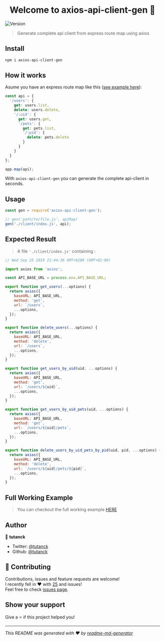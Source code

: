 <h1 align="center">Welcome to axios-api-client-gen 👋</h1>
<p>
  <img alt="Version" src="https://img.shields.io/badge/version-1.0.0-blue.svg?cacheSeconds=2592000" />
</p>

> Generate complete api client from express route map using axios

## Install

```sh
npm i axios-api-client-gen
```

## How it works

Asume you have an express route map like this ([see example here](https://github.com/expressjs/express/blob/4.13.1/examples/route-map/index.js#L52-L66)):

```Javascript
const api = {
  '/users': {
    get: users.list,
    delete: users.delete,
    '/:uid': {
      get: users.get,
      '/pets': {
        get: pets.list,
        '/:pid': {
          delete: pets.delete
        }
      }
    }
  }
};

app.map(api);
```

With `axios-api-client-gen` you can generate the complete api-client in seconds.

## Usage

```Javascript
const gen = require('axios-api-client-gen');

// gen('path/to/file.js', apiMap)
gen('./client/index.js', api);

```

## Expected Result

> A file `'./client/index.js'` containing :

```Javascript
// Wed Sep 25 2019 21:44:36 GMT+0200 (GMT+02:00)

import axios from 'axios';

const API_BASE_URL = process.env.API_BASE_URL;

export function get_users(...options) {
  return axios({
    baseURL: API_BASE_URL,
    method: 'get',
    url: `/users`,
    ...options,
  });
}

export function delete_users(...options) {
  return axios({
    baseURL: API_BASE_URL,
    method: 'delete',
    url: `/users`,
    ...options,
  });
}

export function get_users_by_uid(uid, ...options) {
  return axios({
    baseURL: API_BASE_URL,
    method: 'get',
    url: `/users/${uid}`,
    ...options,
  });
}

export function get_users_by_uid_pets(uid, ...options) {
  return axios({
    baseURL: API_BASE_URL,
    method: 'get',
    url: `/users/${uid}/pets`,
    ...options,
  });
}

export function delete_users_by_uid_pets_by_pid(uid, pid, ...options) {
  return axios({
    baseURL: API_BASE_URL,
    method: 'delete',
    url: `/users/${uid}/pets/${pid}`,
    ...options,
  });
}
```

## Full Working Example 
> You can checkout the full working example [HERE](https://github.com/tutanck/axios-api-client-gen-example)

## Author

👤 **tutanck**

- Twitter: [@tutanck](https://twitter.com/tutanck)
- Github: [@tutanck](https://github.com/tutanck)

## 🤝 Contributing

Contributions, issues and feature requests are welcome!<br />I recently fell in ❤️ with [25](https://open.spotify.com/album/0UJsvx1tZnZRmcpzaG3wRH?si=YcMrV_OxRMuxAtFxqlOptw) and issues! <br />Feel free to check [issues page](https://github.com/tutanck/axios-api-client-gen/issues).

## Show your support

Give a ⭐️ if this project helped you!

---

_This README was generated with ❤️ by [readme-md-generator](https://github.com/kefranabg/readme-md-generator)_
